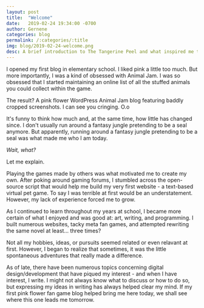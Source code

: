 ```yaml
---
layout: post
title:  "Welcome"
date:   2019-02-24 19:34:00 -0700
author: Gernene
categories: blog
permalink: /:categories/:title
img: blog/2019-02-24-welcome.png
desc: A brief introduction to The Tangerine Peel and what inspired me to pursue computer science and design.
---
```


I opened my first blog in elementary school. I liked pink a little too much. But more importantly, I was a kind of obsessed with Animal Jam. I was so obsessed that I started maintaining an online list of all the stuffed animals you could collect within the game.

The result? A pink flower WordPress Animal Jam blog featuring baddly cropped screenshots. <span class="tiny">I can see you cringing. O.o</span>

It's funny to think how much and, at the same time, how little has changed since. I don't usually run around a fantasy jungle pretending to be a seal anymore. But apparently, running around a fantasy jungle pretending to be a seal was what made me who I am today.

*Wait, what?*

Let me explain.

Playing the games made by others was what motivated me to create my own. After poking around gaming forums, I stumbled across the open-source script that would help me build my very first website - a text-based virtual pet game. To say I was terrible at first would be an understatement. However, my lack of experience forced me to grow.

As I continued to learn throughout my years at school, I became more certain of what I enjoyed and was good at: art, writing, and programming. I built numerous websites, tacky meta fan games, and attempted rewriting the same novel at least... three times?

Not all my hobbies, ideas, or pursuits seemed related or even relavant at first. However, I began to realize that sometimes, it was the little spontaneous adventures that really made a difference.

As of late, there have been numerous topics concerning digital design/development that have piqued my interest - and when I have interest, I write. I might not always know what to discuss or how to do so, but expressing my ideas in writing has always helped clear my mind. If my first pink flower fan game blog helped bring me here today, we shall see where this one leads me tomorrow.
